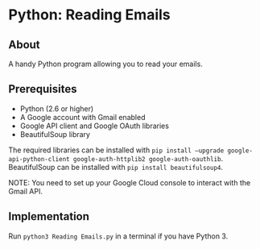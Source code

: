 # Python: Reading Emails

## About

A handy Python program allowing you to read your emails.

## Prerequisites

- Python (2.6 or higher)
- A Google account with Gmail enabled
- Google API client and Google OAuth libraries
- BeautifulSoup library

The required libraries can be installed with `pip install –upgrade google-api-python-client google-auth-httplib2 google-auth-oauthlib`.
BeautifulSoup can be installed with `pip install beautifulsoup4`.

NOTE: You need to set up your Google Cloud console to interact with the Gmail API.

## Implementation

Run `python3 Reading Emails.py` in a terminal if you have Python 3.
